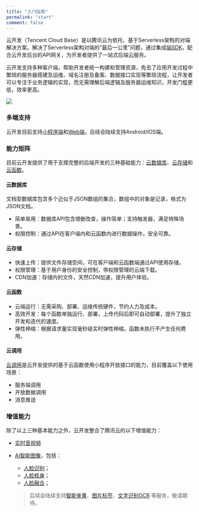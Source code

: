 ```yaml
---
title: "入门指南"
permalink: "start"
comment: false
---
```


云开发（Tencent Cloud Base）是以腾讯云为依托、基于Serverless架构的对端解决方案。解决了Serverless架构对端的“最后一公里”问题，通过集成[端SDK]()，配合云开发后台的API网关，为开发者提供了一站式后端云服务。

云开发支持多种客户端，帮助开发者统一构建和管理资源，免去了应用开发过程中繁琐的服务器搭建及运维、域名注册及备案、数据接口实现等繁琐流程，让开发者可以专注于业务逻辑的实现，而无需理解后端逻辑及服务器运维知识，开发门槛更低，效率更高。

![](/云开发架构.png)

### 多端支持
云开发目前支持[小程序端](/2019-09-03-wx-dev-guide-summary)和[Web端](/2019-09-03-web-dev-guide-summary/)，后续会陆续支持Android/IOS端。

### 能力矩阵
目前云开发提供了用于支撑完整的后端开发的三种基础能力：[云数据库](./)、[云存储](./)和[云函数](./)。

#### 云数据库
文档型数据库包含多个近似于JSON数组的集合，数组中的对象是记录，格式为JSON文档。
- 简单易用：数据库API包含增删改查，操作简单；支持触发器，满足特殊场景。
- 权限控制：通过API在客户端内和云函数内进行数据操作，安全可靠。

#### 云存储
- 快速上传：提供文件存储空间，可在客户端和云函数端通过API使用存储。
- 权限管理：基于用户身份的安全控制，带权限管理的云端下载。
- CDN加速：存储内的文件，天然CDN加速，提升用户体验。

#### 云函数
- 云端运行：无需采购、部署、运维传统硬件，节约人力及成本。
- 高效开发：每个函数单独运行、部署，上传代码后即可自动部署，提升了独立开发和迭代的速度。
- 弹性伸缩：根据请求量实现毫秒级实时弹性伸缩，函数未执行不产生任何费用。

#### 云调用
[云调用](/2019-09-03-wx-cloudinvoke-summary)是云开发提供的基于云函数使用小程序开放接口的能力，目前覆盖以下使用场景：
- 服务端调用
- 开放数据调用
- 消息推送

### 增值能力
除了以上三种基本能力之外，云开发整合了腾讯云的以下增值能力：
- [实时音视频](./)
- [AI智能图像](https://cloud.tencent.com/document/product/876/32345)，包括：
  - [人脸识别](https://cloud.tencent.com/product/facerecognition)；
  - [人脸核身](https://cloud.tencent.com/product/faceid)；
  - [人脸融合](https://cloud.tencent.com/product/facefusion)；
  
  > 后续会陆续支持[智能鉴黄](https://cloud.tencent.com/product/tiia)、[图片标签](https://cloud.tencent.com/product/tiia)、[文字识别OCR](https://cloud.tencent.com/product/ocr-catalog) 等服务，敬请期待。
